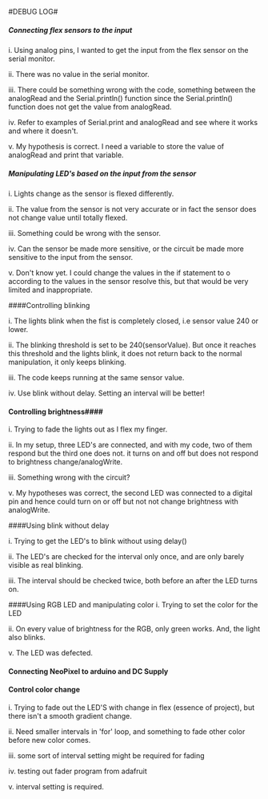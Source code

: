 #DEBUG LOG#

##### Connecting *flex sensors* to the input

 i. Using analog pins, I wanted to get the input from the flex sensor on the serial monitor.
 
 ii. There was no value in the serial monitor.
 
 iii. There could be something wrong with the code, something between the analogRead and the Serial.println()              function since the Serial.println() function does not get the value from analogRead.
 
 iv. Refer to examples of Serial.print and analogRead and see where it works and where it doesn't.
 
 v. My hypothesis is correct. I need a variable to store the value of analogRead and print that variable. 
 


##### Manipulating LED's based on the input from the sensor

 i. Lights change as the sensor is flexed differently.
 
 ii. The value from the sensor is not very accurate or in fact the sensor does not change value until totally flexed.
 
 iii. Something could be wrong with the sensor. 
 
 iv. Can the sensor be made more sensitive, or the circuit be made more sensitive to the input from the sensor.
 
 v. Don't know yet. I could change the values in the if statement to o according to the values in the sensor resolve this, but that would be very limited and inappropriate.

####Controlling blinking

i. The lights blink when the fist is completely closed, i.e sensor value 240 or lower.

ii. The blinking threshold is set to be 240(sensorValue). But once it reaches this threshold and the lights blink, it does not return back to the normal manipulation, it only keeps blinking.

iii. The code keeps running at the same sensor value.

iv. Use blink without delay. Setting an interval will be better!




#### Controlling brightness####

i. Trying to fade the lights out as I flex my finger.

ii. In my setup, three LED's are connected, and with my code, two of them respond but the third one does not. it turns on and off but does not respond to brightness change/analogWrite.

iii. Something wrong with the circuit?

v. My hypotheses was correct, the second LED was connected to a digital pin and hence could turn on or off but not not change brightness with analogWrite.


####Using blink without delay

i. Trying to get the LED's to blink without using delay()

ii. The LED's are checked for the interval only once, and are only barely visible as real blinking.

iii. The interval should be checked twice, both before an after the LED turns on. 



####Using RGB LED and manipulating color
i. Trying to set the color for the LED

ii. On every value of brightness for the RGB, only green works. And, the light also blinks. 

v. The LED was defected.

#### Connecting NeoPixel to arduino and DC Supply


#### Control color change
i. Trying to fade out the LED'S with change in flex (essence of project), but there isn't a smooth gradient change.

ii. Need smaller intervals in 'for' loop, and something to fade other color before new color comes.

iii. some sort of interval setting might be required for fading

iv. testing out fader program from adafruit

v. interval setting is required.

